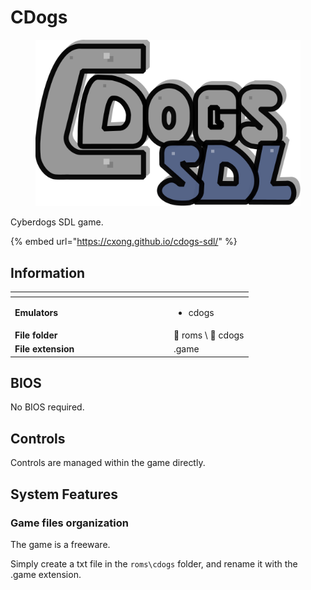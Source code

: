 # CDogs

<div align="left"><figure><img src="https://raw.githubusercontent.com/fabricecaruso/es-theme-carbon/c51db991bd43f5f1490ac1241248c1705e9c6a9f/art/logos/cdogs.svg" alt=""><figcaption></figcaption></figure></div>

Cyberdogs SDL game.

{% embed url="https://cxong.github.io/cdogs-sdl/" %}

## Information

<table data-header-hidden><thead><tr><th width="240"></th><th></th></tr></thead><tbody><tr><td><strong>Emulators</strong></td><td><ul><li>cdogs</li></ul></td></tr><tr><td><strong>File folder</strong></td><td><span data-gb-custom-inline data-tag="emoji" data-code="1f4c2">📂</span> roms \ <span data-gb-custom-inline data-tag="emoji" data-code="1f4c2">📂</span> cdogs</td></tr><tr><td><strong>File extension</strong></td><td>.game</td></tr></tbody></table>

## BIOS

No BIOS required.

## Controls

Controls are managed within the game directly.

## System Features

### Game files organization

The game is a freeware.

Simply create a txt file in the `roms\cdogs` folder, and rename it with the .game extension.
